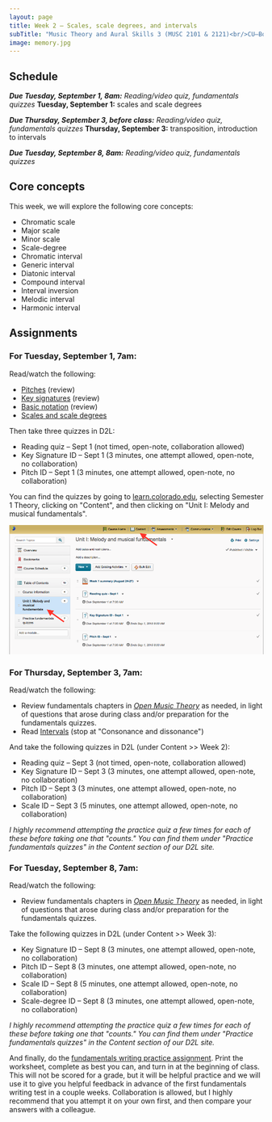 ```yaml
---
layout: page
title: Week 2 – Scales, scale degrees, and intervals
subTitle: "Music Theory and Aural Skills 3 (MUSC 2101 & 2121)<br/>CU–Boulder, Fall 2015<br/>Kris Shaffer, Ph.D. – coordinator"
image: memory.jpg
---
```


## Schedule

***Due Tuesday, September 1, 8am:*** *Reading/video quiz, fundamentals quizzes*
**Tuesday, September 1:** scales and scale degrees  

***Due Thursday, September 3, before class:*** *Reading/video quiz, fundamentals quizzes* 
**Thursday, September 3:** transposition, introduction to intervals  

***Due Tuesday, September 8, 8am:*** *Reading/video quiz, fundamentals quizzes*

## Core concepts

This week, we will explore the following core concepts:

- Chromatic scale  
- Major scale  
- Minor scale  
- Scale-degree  
- Chromatic interval  
- Generic interval  
- Diatonic interval  
- Compound interval  
- Interval inversion  
- Melodic interval  
- Harmonic interval


## Assignments

### For Tuesday, September 1, 7am:

Read/watch the following:

- [Pitches](http://openmusictheory.com/pitches.html) (review)  
- [Key signatures](http://openmusictheory.com/keySignatures.html) (review)  
- [Basic notation](http://openmusictheory.com/basicNotation.html) (review)  
- [Scales and scale degrees](http://openmusictheory.com/scales.html)

Then take three quizzes in D2L:

- Reading quiz – Sept 1 (not timed, open-note, collaboration allowed)  
- Key Signature ID – Sept 1 (3 minutes, one attempt allowed, open-note, no collaboration)  
- Pitch ID – Sept 1 (3 minutes, one attempt allowed, open-note, no collaboration)

You can find the quizzes by going to [learn.colorado.edu](http://learn.colorado.edu), selecting Semester 1 Theory, clicking on "Content", and then clicking on "Unit I: Melody and musical fundamentals".

![](/media/D2LQuizImage.png)


### For Thursday, September 3, 7am:

Read/watch the following:

- Review fundamentals chapters in [*Open Music Theory*](http://openmusictheory.com/contents.html) as needed, in light of questions that arose during class and/or preparation for the fundamentals quizzes.  
- Read [Intervals](http://openmusictheory.com/intervals.html) (stop at "Consonance and dissonance")  

And take the following quizzes in D2L (under Content >> Week 2):

- Reading quiz – Sept 3 (not timed, open-note, collaboration allowed)  
- Key Signature ID – Sept 3 (3 minutes, one attempt allowed, open-note, no collaboration)  
- Pitch ID – Sept 3 (3 minutes, one attempt allowed, open-note, no collaboration)  
- Scale ID – Sept 3 (5 minutes, one attempt allowed, open-note, no collaboration)  

*I highly recommend attempting the practice quiz a few times for each of these before taking one that "counts." You can find them under "Practice fundamentals quizzes" in the Content section of our D2L site.*


### For Tuesday, September 8, 7am:

Read/watch the following:

- Review fundamentals chapters in [*Open Music Theory*](http://openmusictheory.com/contents.html) as needed, in light of questions that arose during class and/or preparation for the fundamentals quizzes.  

Take the following quizzes in D2L (under Content >> Week 3):

- Key Signature ID – Sept 8 (3 minutes, one attempt allowed, open-note, no collaboration)  
- Pitch ID – Sept 8 (3 minutes, one attempt allowed, open-note, no collaboration)  
- Scale ID – Sept 8 (5 minutes, one attempt allowed, open-note, no collaboration)  
- Scale-degree ID – Sept 8 (3 minutes, one attempt allowed, open-note, no collaboration)  

*I highly recommend attempting the practice quiz a few times for each of these before taking one that "counts." You can find them under "Practice fundamentals quizzes" in the Content section of our D2L site.*

And finally, do the [fundamentals writing practice assignment](/media/WritingAssignment1.pdf). Print the worksheet, complete as best you can, and turn in at the beginning of class. This will not be scored for a grade, but it will be helpful practice and we will use it to give you helpful feedback in advance of the first fundamentals writing test in a couple weeks. Collaboration is allowed, but I highly recommend that you attempt it on your own first, and then compare your answers with a colleague.